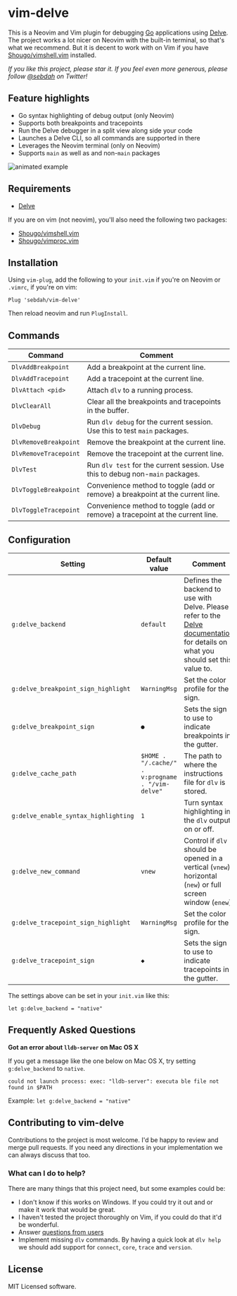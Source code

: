 vim-delve
=========

This is a Neovim and Vim plugin for debugging [Go](https://golang.org)
applications using [Delve](https://github.com/derekparker/delve). The project
works a lot nicer on Neovim with the built-in terminal, so that's what we
recommend. But it is decent to work with on Vim if you have
[Shougo/vimshell.vim](https://github.com/Shougo/vimshell.vim) installed.

*If you like this project, please star it. If you feel even more generous,
please follow [@sebdah](https://twitter.com/sebdah) on Twitter!*

Feature highlights
------------------

- Go syntax highlighting of debug output (only Neovim)
- Supports both breakpoints and tracepoints
- Run the Delve debugger in a split view along side your code
- Launches a Delve CLI, so all commands are supported in there
- Leverages the Neovim terminal (only on Neovim)
- Supports `main` as well as and non-`main` packages

![animated example](https://github.com/sebdah/vim-delve/raw/master/vim-delve-demo.gif "vim-delve demo")

Requirements
------------

- [Delve](https://github.com/derekparker/delve)

If you are on vim (not neovim), you'll also need the following two packages:

- [Shougo/vimshell.vim](https://github.com/Shougo/vimshell.vim)
- [Shougo/vimproc.vim](https://github.com/Shougo/vimproc.vim)

Installation
------------

Using `vim-plug`, add the following to your `init.vim` if you're on Neovim or
`.vimrc`, if you're on vim:

`Plug 'sebdah/vim-delve'`

Then reload neovim and run `PlugInstall`.

Commands
--------

| Command               | Comment
|-----------------------|-----------------------------------------------------------------------------------
| `DlvAddBreakpoint`    | Add a breakpoint at the current line.
| `DlvAddTracepoint`    | Add a tracepoint at the current line.
| `DlvAttach <pid>`     | Attach `dlv` to a running process.
| `DlvClearAll`         | Clear all the breakpoints and tracepoints in the buffer.
| `DlvDebug`            | Run `dlv debug` for the current session. Use this to test `main` packages.
| `DlvRemoveBreakpoint` | Remove the breakpoint at the current line.
| `DlvRemoveTracepoint` | Remove the tracepoint at the current line.
| `DlvTest`             | Run `dlv test` for the current session. Use this to debug non-`main` packages.
| `DlvToggleBreakpoint` | Convenience method to toggle (add or remove) a breakpoint at the current line.
| `DlvToggleTracepoint` | Convenience method to toggle (add or remove) a tracepoint at the current line.

Configuration
-------------

| Setting                              | Default value                                    | Comment
|--------------------------------------|--------------------------------------------------|-----------------------
| `g:delve_backend`                    | `default`                                        | Defines the backend to use with Delve. Please refer to the [Delve documentation](https://github.com/derekparker/delve/blob/master/Documentation/usage/dlv.md#options) for details on what you should set this value to.
| `g:delve_breakpoint_sign_highlight`  | `WarningMsg`                                     | Set the color profile for the sign.
| `g:delve_breakpoint_sign`            | `●`                                              | Sets the sign to use to indicate breakpoints in the gutter.
| `g:delve_cache_path`                 | `$HOME . "/.cache/" . v:progname . "/vim-delve"` | The path to where the instructions file for `dlv` is stored.
| `g:delve_enable_syntax_highlighting` | `1`                                              | Turn syntax highlighting in the `dlv` output on or off.
| `g:delve_new_command`                | `vnew`                                           | Control if `dlv` should be opened in a vertical (`vnew`), horizontal (`new`) or full screen window (`enew`).
| `g:delve_tracepoint_sign_highlight`  | `WarningMsg`                                     | Set the color profile for the sign.
| `g:delve_tracepoint_sign`            | `◆`                                              | Sets the sign to use to indicate tracepoints in the gutter.

The settings above can be set in your `init.vim` like this:

```
let g:delve_backend = "native"
```

Frequently Asked Questions
--------------------------

**Got an error about `lldb-server` on Mac OS X**

If you get a message like the one below on Mac OS X, try setting
`g:delve_backend` to `native`.

```
could not launch process: exec: "lldb-server": executa ble file not found in $PATH
```

Example: `let g:delve_backend = "native"`

Contributing to vim-delve
-------------------------

Contributions to the project is most welcome. I'd be happy to review and merge
pull requests. If you need any directions in your implementation we can always
discuss that too.

### What can I do to help?

There are many things that this project need, but some examples could be:

- I don't know if this works on Windows. If you could try it out and or make it
    work that would be great.
- I haven't tested the project thoroughly on Vim, if you could do that it'd be
    wonderful.
- Answer [questions from users](https://github.com/sebdah/vim-delve/issues)
- Implement missing `dlv` commands. By having a quick look at `dlv help` we
    should add support for `connect`, `core`, `trace` and `version`.

License
-------

MIT Licensed software.
